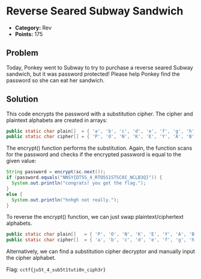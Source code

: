 # Reverse Seared Subway Sandwich
* **Category:** Rev
* **Points:** 175
## Problem
Today, Ponkey went to Subway to try to purchase a reverse seared Subway sandwich, but it was password protected! Please help Ponkey find the password so she can eat her sandwich.
## Solution
This code encrypts the password with a substitution cipher. The cipher and plaintext alphabets are created in arrays:
```java
public static char plain[]  = { 'a', 'b', 'c', 'd', 'e', 'f', 'g', 'h', 'i', 'j', 'k', 'l', 'm', 'n', 'o', 'p', 'q', 'r', 's', 't', 'u', 'v', 'w', 'x', 'y', 'z' };
public static char cipher[] = { 'P', 'O', 'N', 'K', 'E', 'Y', 'A', 'B', 'C', 'D', 'F', 'G', 'H', 'I', 'J', 'L', 'M', 'Q', 'R', 'S', 'T', 'U', 'V', 'W', 'X', 'Z' };
```
The encrypt() function performs the substitution. Again, the function scans for the password and checks if the encrypted password is equal to the given value:
```java
String password = encrypt(sc.next());
if (password.equals("NNSY{DT5S_4_RTO5S1STSC0I_NCLB3Q}")) {
  System.out.println("congrats! you got the flag.");
}
else {
  System.out.println("hnhgh not really.");
}
```
To reverse the encrypt() function, we can just swap plaintext/ciphertext alphabets.
```java
public static char plain[]   = { 'P', 'O', 'N', 'K', 'E', 'Y', 'A', 'B', 'C', 'D', 'F', 'G', 'H', 'I', 'J', 'L', 'M', 'Q', 'R', 'S', 'T', 'U', 'V', 'W', 'X', 'Z' };
public static char cipher[]  = { 'a', 'b', 'c', 'd', 'e', 'f', 'g', 'h', 'i', 'j', 'k', 'l', 'm', 'n', 'o', 'p', 'q', 'r', 's', 't', 'u', 'v', 'w', 'x', 'y', 'z' };
```
Alternatively, we can find a substitution cipher decryptor and manually input the cipher alphabet.

Flag: `cctf{ju5t_4_sub5t1tuti0n_ciph3r}`
